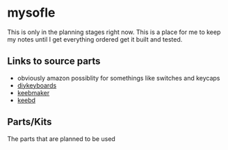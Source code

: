 # mysofle

This is only in the planning stages right now.  This is a place for me to keep my notes until I get everything ordered get it built and tested.

## Links to source parts
* obviously amazon possiblity for somethings like switches and keycaps
* [diykeyboards](https://diykeyboards.com)
* [keebmaker](https://keebmaker.com)
* [keebd](https://keebd.com)

## Parts/Kits
The parts that are planned to be used
